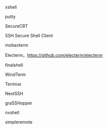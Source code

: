 xshell

putty

SecureCRT

SSH Secure Shell Client

mobaxterm

Electerm，https://github.com/electerm/electerm

finalshell

WindTerm

Termius

NextSSH

graSSHopper

nxshell

simpleremote